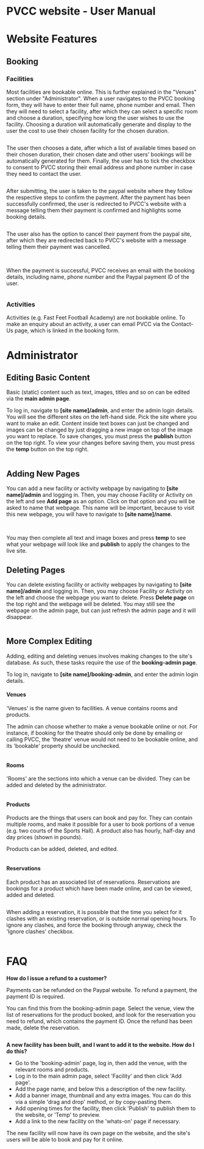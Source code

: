# PVCC website - User Manual

# Website Features

## Booking

### Facilities
Most facilities are bookable online. This is further explained in the "Venues" section under "Administrator". When a user navigates to the PVCC booking form, they will have to enter their full name, phone number and email. Then they will need to select a facility, after which they can select a specific room and choose a duration, specifying how long the user wishes to use the facility. Choosing a duration will automatically generate and display to the user the cost to use their chosen facility for the chosen duration. 

<img>

The user then chooses a date, after which a list of available times based on their chosen duration, their chosen date and other users' bookings will be automatically generated for them. Finally, the user has to tick the checkbox to consent to PVCC storing their email address and phone number in case they need to contact the user.

<img>

After submitting, the user is taken to the paypal website where they follow the respective steps to confirm the payment. 
After the payment has been successfully confirmed, the user is redirected to PVCC's website with a message telling them their payment is confirmed and highlights some booking details.

<img>

The user also has the option to cancel their payment from the paypal site, after which they are redirected back to PVCC's website with a message telling them their payment was cancelled.

<img>
<img>

When the payment is successful, PVCC receives an email with the booking details, including name, phone number and the Paypal payment ID of the user.

<img>


### Activities
Activities (e.g. Fast Feet Football Academy) are not bookable online. To make an enquiry about an activity, a user can email PVCC via the Contact-Us page, which is linked in the booking form.

# Administrator

## Editing Basic Content
Basic (static) content such as text, images, titles and so on can be edited via the **main admin page**.

To log in, navigate to **[site name]/admin**, and enter the admin login details. You will see the different sites on the left-hand side. Pick the site where you want to make an edit. Content inside text boxes can just be changed and images can be changed by just dragging a new image on top of the image you want to replace. To save changes, you must press the **publish** button on the top right. To view your changes before saving them, you must press the **temp** button on the top right.

<img>

## Adding New Pages
You can add a new facility or activity webpage by navigating to **[site name]/admin** and logging in. Then, you may choose Facility or Activity on the left and see **Add page** as an option. Click on that option and you will be asked to name that webpage. This name will be important, because to visit this new webpage, you will have to navigate to **[site name]/name**. 

<img> <img>

You may then complete all text and image boxes and press **temp** to see what your webpage will look like and **publish** to apply the changes to the live site.

## Deleting Pages
You can delete existing facility or activity webpages by navigating to **[site name]/admin** and logging in. Then, you may choose Facility or Activity on the left and choose the webpage you want to delete. Press **Delete page** on the top right and the webpage will be deleted. You may still see the webpage on the admin page, but can just refresh the admin page and it will disappear.

<img>

## More Complex Editing
Adding, editing and deleting venues involves making changes to the site's database. As such, these tasks require the use
of the **booking-admin page**.

To log in, navigate to **[site name]/booking-admin**, and enter the admin login details.

#### Venues
'Venues' is the name given to facilities. A venue contains rooms and products.

The admin can choose whether to make a venue bookable online or not. For instance, if booking for the theatre should
only be done by emailing or calling PVCC, the 'theatre' venue would not need to be bookable online, and its 'bookable' property should be unchecked.

<img>

#### Rooms
'Rooms' are the sections into which a venue can be divided. They can be added and deleted by the administrator.

<img>

#### Products
Products are the things that users can book and pay for. They can contain multiple rooms, and make it possible for a user to book portions of a venue (e.g. two courts of the Sports Hall). A product also has hourly, half-day and day prices (shown in pounds).

Products can be added, deleted, and edited.

<img>

#### Reservations
Each product has an associated list of reservations. Reservations are bookings for a product which have been made online, and can be viewed, added and deleted.

<img>

When adding a reservation, it is possible that the time you select for it clashes with an existing reservation, or is outside normal opening hours. To ignore any clashes, and force the booking through anyway, check the 'Ignore clashes' checkbox.

<img>

# FAQ
**How do I issue a refund to a customer?**

Payments can be refunded on the Paypal website. To refund a payment, the payment ID is required. 

You can find this from the booking-admin page. Select the venue, view the list of reservations for the product booked, and look for the reservation you need to refund, which contains the payment ID. Once the refund has been made, delete the reservation.

<img>

**A new facility has been built, and I want to add it to the website. How do I do this?**
- Go to the 'booking-admin' page, log in, then add the venue, with the relevant rooms and products.
- Log in to the main admin page, select 'Facility' and then click 'Add page'.
- Add the page name, and below this a description of the new facility.
- Add a banner image, thumbnail and any extra images. You can do this via a simple 'drag and drop' method, or by copy-pasting them.
- Add opening times for the facility, then click 'Publish' to publish them to the website, or 'Temp' to preview.
- Add a link to the new facility on the 'whats-on' page if necessary.

The new facility will now have its own page on the website, and the site's users will be able to book and pay for it online.
